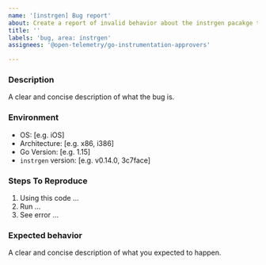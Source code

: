 ```yaml
---
name: '[instrgen] Bug report'
about: Create a report of invalid behavior about the instrgen pacakge to help us improve
title: ''
labels: 'bug, area: instrgen'
assignees: '@open-telemetry/go-instrumentation-approvers'

---
```


### Description

A clear and concise description of what the bug is.

### Environment

- OS: [e.g. iOS]
- Architecture: [e.g. x86, i386]
- Go Version: [e.g. 1.15]
- `instrgen` version: [e.g. v0.14.0, 3c7face]

### Steps To Reproduce

1. Using this code ...
2. Run ...
3. See error ...

### Expected behavior

A clear and concise description of what you expected to happen.
